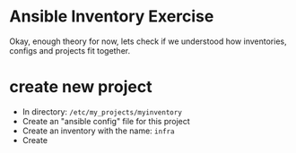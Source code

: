 


# Ansible Inventory Exercise
Okay, enough theory for now, lets check if we understood how inventories, configs and projects fit together.

# create new project
* In directory: <code>/etc/my_projects/myinventory</code>
* Create an "ansible config" file for this project
* Create an inventory with the name: <code>infra</code>
* Create


<!--stackedit_data:
eyJoaXN0b3J5IjpbLTE3MTQxMzExMTJdfQ==
-->